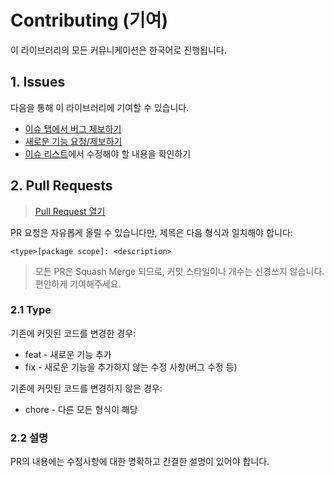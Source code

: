 # Contributing (기여)
이 라이브러리의 모든 커뮤니케이션은 한국어로 진행됩니다.

## 1. Issues
다음을 통해 이 라이브러리에 기여할 수 있습니다.

- [이슈 탭에서 버그 제보하기](https://github.com/kms0219kms/portone-restv2-client-nodejs/issues/new/choose)
- [새로운 기능 요청/제보하기](https://github.com/kms0219kms/portone-restv2-client-nodejs/issues/new/choose)
- [이슈 리스트](https://github.com/kms0219kms/portone-restv2-client-nodejs/issues)에서 수정해야 할 내용을 확인하기

## 2. Pull Requests
> [Pull Request 열기](https://github.com/kms0219kms/portone-restv2-client-nodejs/compare) <br/>

PR 요청은 자유롭게 올릴 수 있습니다만, 제목은 다음 형식과 일치해야 합니다:
```
<type>[package scope]: <description>
```

> 모든 PR은 Squash Merge 되므로, 커밋 스타일이나 개수는 신경쓰지 않습니다. 편안하게 기여해주세요.

### 2.1 Type
기존에 커밋된 코드를 변경한 경우:
- feat - 새로운 기능 추가
- fix - 새로운 기능을 추가하지 않는 수정 사항(버그 수정 등)

기존에 커밋된 코드를 변경하지 않은 경우:
- chore - 다른 모든 형식이 해당


### 2.2 설명
PR의 내용에는 수정사항에 대한 명확하고 간결한 설명이 있어야 합니다.